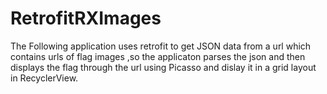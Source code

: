# RetrofitRXImages
The Following application uses retrofit to get JSON data from a url which contains urls of flag images ,so the applicaton parses the json 
and then displays the flag through the url  using Picasso and dislay it in a grid layout in RecyclerView.
